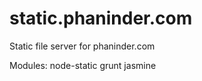 static.phaninder.com
====================

Static file server for phaninder.com

Modules:
node-static
grunt
jasmine
